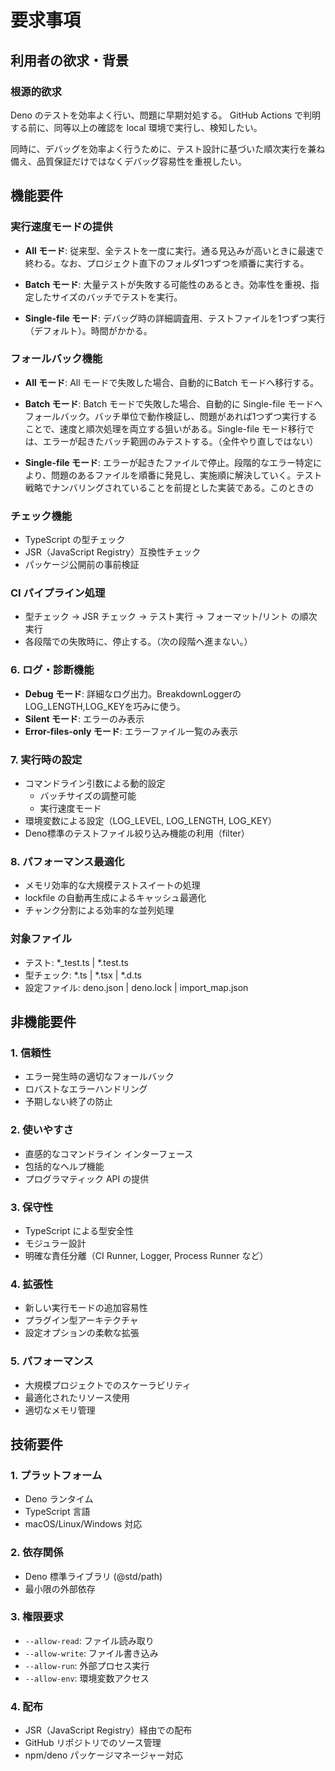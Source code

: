 # 要求事項

## 利用者の欲求・背景

### 根源的欲求

Deno のテストを効率よく行い、問題に早期対処する。
GitHub Actions で判明する前に、同等以上の確認を local 環境で実行し、検知したい。

同時に、デバッグを効率よく行うために、テスト設計に基づいた順次実行を兼ね備え、品質保証だけではなくデバッグ容易性を重視したい。

## 機能要件

### 実行速度モードの提供
- **All モード**: 従来型、全テストを一度に実行。通る見込みが高いときに最速で終わる。なお、プロジェクト直下のフォルダ1つずつを順番に実行する。

- **Batch モード**: 大量テストが失敗する可能性のあるとき。効率性を重視、指定したサイズのバッチでテストを実行。

- **Single-file モード**: デバッグ時の詳細調査用、テストファイルを1つずつ実行（デフォルト）。時間がかかる。

### フォールバック機能
- **All モード**: All モードで失敗した場合、自動的にBatch モードへ移行する。
- **Batch モード**: Batch モードで失敗した場合、自動的に Single-file モードへフォールバック。バッチ単位で動作検証し、問題があれば1つずつ実行することで、速度と順次処理を両立する狙いがある。Single-file モード移行では、エラーが起きたバッチ範囲のみテストする。（全件やり直しではない）

- **Single-file モード**: エラーが起きたファイルで停止。段階的なエラー特定により、問題のあるファイルを順番に発見し、実施順に解決していく。テスト戦略でナンバリングされていることを前提とした実装である。このときの

### チェック機能
- TypeScript の型チェック
- JSR（JavaScript Registry）互換性チェック
- パッケージ公開前の事前検証

### CI パイプライン処理
- 型チェック → JSR チェック → テスト実行 → フォーマット/リント の順次実行
- 各段階での失敗時に、停止する。（次の段階へ進まない。）

### 6. ログ・診断機能
- **Debug モード**: 詳細なログ出力。BreakdownLoggerのLOG_LENGTH,LOG_KEYを巧みに使う。
- **Silent モード**: エラーのみ表示
- **Error-files-only モード**: エラーファイル一覧のみ表示

### 7. 実行時の設定
- コマンドライン引数による動的設定
  - バッチサイズの調整可能
  - 実行速度モード
- 環境変数による設定（LOG_LEVEL, LOG_LENGTH, LOG_KEY）
- Deno標準のテストファイル絞り込み機能の利用（filter）

### 8. パフォーマンス最適化
- メモリ効率的な大規模テストスイートの処理
- lockfile の自動再生成によるキャッシュ最適化
- チャンク分割による効率的な並列処理

### 対象ファイル
- テスト: *_test.ts | *.test.ts
- 型チェック: *.ts | *.tsx | *.d.ts
- 設定ファイル: deno.json | deno.lock | import_map.json


## 非機能要件

### 1. 信頼性
- エラー発生時の適切なフォールバック
- ロバストなエラーハンドリング
- 予期しない終了の防止

### 2. 使いやすさ
- 直感的なコマンドライン インターフェース
- 包括的なヘルプ機能
- プログラマティック API の提供

### 3. 保守性
- TypeScript による型安全性
- モジュラー設計
- 明確な責任分離（CI Runner, Logger, Process Runner など）

### 4. 拡張性
- 新しい実行モードの追加容易性
- プラグイン型アーキテクチャ
- 設定オプションの柔軟な拡張

### 5. パフォーマンス
- 大規模プロジェクトでのスケーラビリティ
- 最適化されたリソース使用
- 適切なメモリ管理

## 技術要件

### 1. プラットフォーム
- Deno ランタイム
- TypeScript 言語
- macOS/Linux/Windows 対応

### 2. 依存関係
- Deno 標準ライブラリ (@std/path)
- 最小限の外部依存

### 3. 権限要求
- `--allow-read`: ファイル読み取り
- `--allow-write`: ファイル書き込み
- `--allow-run`: 外部プロセス実行
- `--allow-env`: 環境変数アクセス

### 4. 配布
- JSR（JavaScript Registry）経由での配布
- GitHub リポジトリでのソース管理
- npm/deno パッケージマネージャー対応






